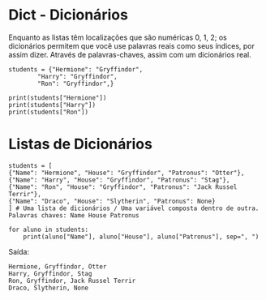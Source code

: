# Dict - Dicionários
Enquanto as listas têm localizações que são numéricas 0, 1, 2; os dicionários permitem que você use palavras reais como seus índices, por assim dizer. Através de palavras-chaves, assim com um dicionários real.

    students = {"Hermione": "Gryffindor",
            "Harry": "Gryffindor",
            "Ron": "Gryffindor",}

    print(students["Hermione"])
    print(students["Harry"])
    print(students["Ron"])
    
# Listas de Dicionários

    students = [
    {"Name": "Hermione", "House": "Gryffindor", "Patronus": "Otter"},
    {"Name": "Harry", "House": "Gryffindor", "Patronus": "Stag"},
    {"Name": "Ron", "House": "Gryffindor", "Patronus": "Jack Russel Terrir"},
    {"Name": "Draco", "House": "Slytherin", "Patronus": None}
    ] # Uma lista de dicionários / Uma variável composta dentro de outra. Palavras chaves: Name House Patronus

    for aluno in students:
        print(aluno["Name"], aluno["House"], aluno["Patronus"], sep=", ")

Saída:

    Hermione, Gryffindor, Otter
    Harry, Gryffindor, Stag
    Ron, Gryffindor, Jack Russel Terrir
    Draco, Slytherin, None
    